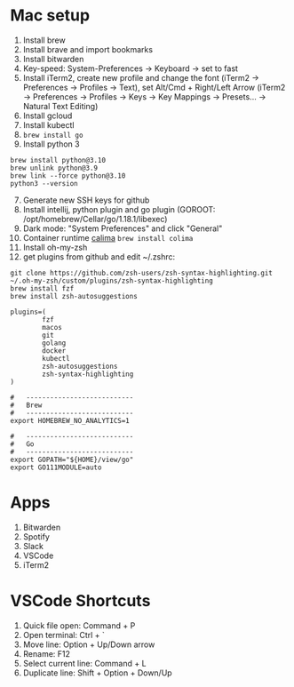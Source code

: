 # Mac setup

1. Install brew
2. Install brave and import bookmarks
3. Install bitwarden
4. Key-speed: System-Preferences → Keyboard → set to fast
5. Install iTerm2, create new profile and change the font (iTerm2 → Preferences → Profiles → Text), set Alt/Cmd + Right/Left Arrow (iTerm2 → Preferences → Profiles → Keys → Key Mappings → Presets... → Natural Text Editing)
6. Install gcloud
7. Install kubectl
8. `brew install go`
9. Install python 3
```
brew install python@3.10
brew unlink python@3.9
brew link --force python@3.10
python3 --version
```
7. Generate new SSH keys for github
8. Install intellij, python plugin and go plugin (GOROOT: /opt/homebrew/Cellar/go/1.18.1/libexec)
9. Dark mode: "System Preferences" and click "General"
11. Container runtime [calima](https://github.com/abiosoft/colima/) `brew install colima`
12. Install oh-my-zsh
13. get plugins from github and edit ~/.zshrc:
```
git clone https://github.com/zsh-users/zsh-syntax-highlighting.git ~/.oh-my-zsh/custom/plugins/zsh-syntax-highlighting
brew install fzf
brew install zsh-autosuggestions
```
```
plugins=(
        fzf
        macos
        git
        golang
        docker
        kubectl
        zsh-autosuggestions
        zsh-syntax-highlighting
)

#   ---------------------------
#   Brew
#   ---------------------------
export HOMEBREW_NO_ANALYTICS=1

#   ---------------------------
#   Go
#   ---------------------------
export GOPATH="${HOME}/view/go"
export GO111MODULE=auto
```

# Apps
1. Bitwarden
2. Spotify
3. Slack
4. VSCode
5. iTerm2

# VSCode Shortcuts
1. Quick file open: Command + P 
2. Open terminal: Ctrl + `
3. Move line: Option + Up/Down arrow
4. Rename: F12
5. Select current line: Command + L
6. Duplicate line: Shift + Option + Down/Up
